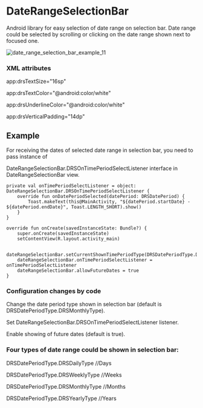 # DateRangeSelectionBar
Android library for easy selection of date range on selection bar. Date range could be selected by scrolling or clicking on the date range shown next to focused one.

![date_range_selection_bar_example_11](https://user-images.githubusercontent.com/17555202/83332287-9b286300-a29a-11ea-9aea-24a3355858ca.gif)

### XML attributes
  app:drsTextSize="16sp" <!-- set text size in selection bar -->
  
  app:drsTextColor="@android:color/white" <!-- set text color in selection bar -->
  
  app:drsUnderlineColor="@android:color/white" <!-- set color of selected date range undreline view inside selection bar -->
  
  app:drsVerticalPadding="14dp" <!-- set vertical padding in selection bar -->


## Example
For receiving the dates of selected date range in selection bar, you need to pass instance of  

DateRangeSelectionBar.DRSOnTimePeriodSelectListener interface in DateRangeSelectionBar view.

    private val onTimePeriodSelectListener = object: DateRangeSelectionBar.DRSOnTimePeriodSelectListener {
        override fun onDatePeriodSelected(datePeriod: DRSDatePeriod) {
            Toast.makeText(this@MainActivity, "${datePeriod.startDate} - ${datePeriod.endDate}", Toast.LENGTH_SHORT).show()
        }
    }
    
    override fun onCreate(savedInstanceState: Bundle?) {
        super.onCreate(savedInstanceState)
        setContentView(R.layout.activity_main)

        dateRangeSelectionBar.setCurrentShownTimePeriodType(DRSDatePeriodType.DRSMonthlyType)
        dateRangeSelectionBar.onTimePeriodSelectListener = onTimePeriodSelectListener
        dateRangeSelectionBar.allowFutureDates = true
    }

### Configuration changes by code
Change the date period type shown in selection bar (default is DRSDatePeriodType.DRSMonthlyType).

Set DateRangeSelectionBar.DRSOnTimePeriodSelectListener listener.

Enable showing of future dates (default is true).

### Four types of date range could be shown in selection bar:
DRSDatePeriodType.DRSDailyType //Days
  
DRSDatePeriodType.DRSWeeklyType //Weeks
  
DRSDatePeriodType.DRSMonthlyType //Months
  
DRSDatePeriodType.DRSYearlyType //Years
